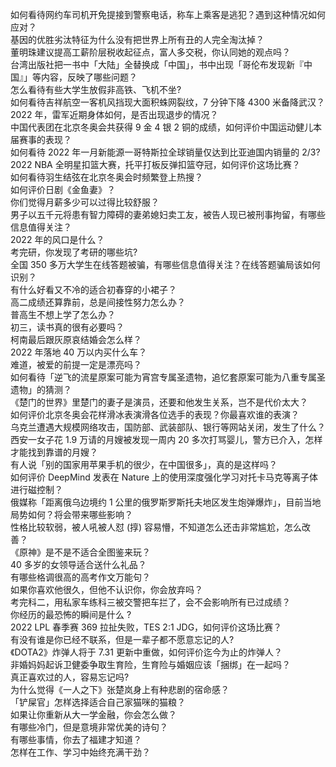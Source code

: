 如何看待网约车司机开免提接到警察电话，称车上乘客是逃犯？遇到这种情况如何应对？  
基因的优胜劣汰特征为什么没有把世界上所有丑的人完全淘汰掉？  
董明珠建议提高工薪阶层税收起征点，富人多交税，你认同她的观点吗？  
台湾出版社把一书中「大陆」全替换成「中国」，书中出现「哥伦布发现新『中国』」等内容，反映了哪些问题？  
怎么看待有些大学生放假非高铁、飞机不坐?  
如何看待吉祥航空一客机风挡现大面积蛛网裂纹，7 分钟下降 4300 米备降武汉？  
2022 年，雷军近期身体如何，是否出现退步的情况？  
中国代表团在北京冬奥会共获得 9 金 4 银 2 铜的成绩，如何评价中国运动健儿本届赛事的表现？  
如何看待 2022 年一月新能源一哥特斯拉全球销量仅达到比亚迪国内销量的 2/3?  
2022 NBA 全明星扣篮大赛，托平打板反弹扣篮夺冠，如何评价这场比赛？  
如何看待羽生结弦在北京冬奥会时频繁登上热搜？  
如何评价日剧《金鱼妻》？  
你们觉得月薪多少可以过得比较舒服？  
男子以五千元将患有智力障碍的妻弟媳妇卖工友，被告人现已被刑事拘留，有哪些信息值得关注？  
2022 年的风口是什么？  
考完研，你发现了考研的哪些坑?  
全国 350 多万大学生在线答题被骗，有哪些信息值得关注？在线答题骗局该如何识别？  
有什么好看又不冷的适合初春穿的小裙子？  
高二成绩还算靠前，总是间接性努力怎么办？  
普高生不想上学了怎么办？  
初三，读书真的很有必要吗？  
柯南最后跟灰原哀结婚会怎么样？  
2022 年落地 40 万以内买什么车？  
难道，被爱的前提一定是漂亮吗？  
如何看待「逆飞的流星原案可能为宵宫专属圣遗物，追忆套原案可能为八重专属圣遗物」的猜测？  
《楚门的世界》里楚门的妻子是演员，还要和他发生关系，岂不是代价太大？  
如何评价北京冬奥会花样滑冰表演滑各位选手的表现？你最喜欢谁的表演？  
乌克兰遭遇大规模网络攻击，国防部、武装部队、银行等网站关闭，发生了什么？  
西安一女子花 1.9 万请的月嫂被发现一周内 20 多次打骂婴儿，警方已介入，怎样才能找到靠谱的月嫂？  
有人说「别的国家用苹果手机的很少，在中国很多」，真的是这样吗？  
如何评价 DeepMind 发表在 Nature 上的使用深度强化学习对托卡马克等离子体进行磁控制？  
俄媒称「距离俄乌边境约 1 公里的俄罗斯罗斯托夫地区发生炮弹爆炸」，目前当地局势如何？将会带来哪些影响？  
性格比较软弱，被人吼被人怼 (㨃) 容易懵，不知道怎么还击非常尴尬，怎么改善？  
《原神》是不是不适合全图鉴来玩？  
40 多岁的女领导适合送什么礼品？  
有哪些格调很高的高考作文万能句？  
如果你喜欢他很久，但他不认识你，你会放弃吗？  
考完科二，用私家车练科三被交警把车拦了，会不会影响所有已过成绩？  
你经历的最恐怖的瞬间是什么 ?  
2022 LPL 春季赛 369 拉扯失败，TES 2:1 JDG，如何评价这场比赛？  
有没有谁是你已经不联系，但是一辈子都不愿意忘记的人?  
《DOTA2》炸弹人将于 7.31 更新中重做，如何评价迄今为止的炸弹人？  
非婚妈妈起诉卫健委争取生育险，生育险与婚姻应该「捆绑」在一起吗？  
真正喜欢过的人，容易忘记吗?  
为什么觉得《一人之下》张楚岚身上有种悲剧的宿命感？  
「铲屎官」怎样选择适合自己家猫咪的猫粮？  
如果让你重新从大一学金融，你会怎么做？  
有哪些冷门，但是意境非常优美的诗句？  
有哪些事情，你去了福建才知道？  
怎样在工作、学习中始终充满干劲？  
